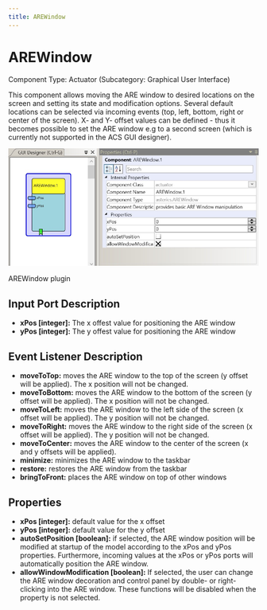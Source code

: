 ```yaml
---
title: AREWindow
---
```


# AREWindow

Component Type: Actuator (Subcategory: Graphical User Interface)

This component allows moving the ARE window to desired locations on the screen and setting its state and modification options. Several default locations can be selected via incoming events (top, left, bottom, right or center of the screen). X- and Y- offset values can be defined - thus it becomes possible to set the ARE window e.g to a second screen (which is currently not supported in the ACS GUI designer).

![Screenshot: AREWindow plugin](img/arewindow.jpg "Screenshot: AREWindow plugin")

AREWindow plugin

## Input Port Description

*   **xPos \[integer\]:** The x offest value for positioning the ARE window
*   **yPos \[integer\]:** The y offest value for positioning the ARE window

## Event Listener Description

*   **moveToTop:** moves the ARE window to the top of the screen (y offset will be applied). The x position will not be changed.
*   **moveToBottom:** moves the ARE window to the bottom of the screen (y offset will be applied). The x position will not be changed.
*   **moveToLeft:** moves the ARE window to the left side of the screen (x offset will be applied). The y position will not be changed.
*   **moveToRight:** moves the ARE window to the right side of the screen (x offset will be applied). The y position will not be changed.
*   **moveToCenter:** moves the ARE window to the center of the screen (x and y offsets will be applied).
*   **minimize:** minimizes the ARE window to the taskbar
*   **restore:** restores the ARE window from the taskbar
*   **bringToFront:** places the ARE window on top of other windows

## Properties

*   **xPos \[integer\]:** default value for the x offset
*   **yPos \[integer\]:** default value for the y offset
*   **autoSetPosition \[boolean\]:** if selected, the ARE window position will be modified at startup of the model according to the xPos and yPos properties. Furthermore, incoming values at the xPos or yPos ports will automatically position the ARE window.
*   **allowWindowModification \[boolean\]:** If selected, the user can change the ARE window decoration and control panel by double- or right-clicking into the ARE window. These functions will be disabled when the property is not selected.